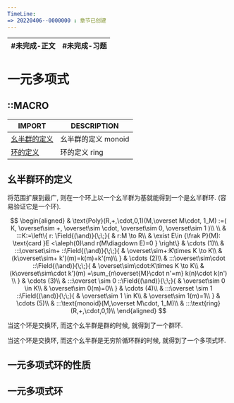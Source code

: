 ```yaml
---
TimeLine: 
=> 20220406--0000000 : 章节已创建
---
```

| #未完成-正文 | #未完成-习题 |
| ------------ | ------------ |

# 一元多项式

## ::MACRO

| IMPORT                                               | DESCRIPTION                  |
| ---------------------------------------------------- | ---------------------------- |
| [幺半群的定义](代数-群-半群和幺半群的定义.md#幺半群的定义) | 幺半群的定义 $\text{monoid}$ |
| [环的定义](代数-环-环的定义.md#环的定义)             | 环的定义 $\text{ring}$       |


## 幺半群环的定义

将范围扩展到最广, 则在一个环上以一个幺半群为基就能得到一个是幺半群环. (容易验证它是一个环). 

$$
\begin{aligned}
& \text{Poly}(R,+,\cdot,0,1)(M,\overset M\cdot, 1_M)
    :=(
        K,
        \overset\sim +,
        \overset\sim \cdot,
        \overset\sim 0,
        \overset\sim 1
    )\\
    \\
    & :::K:=\left\{
        r: 
        \Field{(\and)}{\;\;}{
            & r:M \to R\\
            & \exist E\in {\frak P}(M): 
                \text{card }E <\aleph(0)\and r(M\diagdown E)=0
        }
    \right\} & \cdots (1)\\
    & :::\overset\sim+
    ::\Field{(\and)}{\;\;}{
        & \overset\sim+:K\times K \to K\\
        & (k\overset\sim+ k')(m)=k(m)+k'(m)\\
    } & \cdots (2)\\
    & :::\overset\sim\cdot
    ::\Field{(\and)}{\;\;}{
        & \overset\sim\cdot:K\times K \to K\\
        & (k\overset\sim\cdot k')(m)
            =\sum_{n\overset{M}\cdot n'=m} k(n)\cdot k(n') \\
    } & \cdots (3)\\
    & :::\overset \sim 0
    ::\Field{(\and)}{\;\;}{
        & \overset\sim 0 \in K\\
        & \overset\sim 0(m)=0\\
    } & \cdots (4)\\
    & :::\overset \sim 1
    ::\Field{(\and)}{\;\;}{
        & \overset\sim 1 \in K\\
        & \overset\sim 1(m)=1\\
    } & \cdots (5)\\
    & :::\text{monoid}(M,\overset M\cdot, 1_M)\\
    & :::\text{ring}(R,+,\cdot,0,1)\\
\end{aligned}
$$

当这个环是交换环, 而这个幺半群是群的时候, 就得到了一个群环. 

当这个环是交换环, 而这个幺半群是无穷阶循环群的时候, 就得到了一个多项式环. 

## 一元多项式环的性质



## 一元多项式环